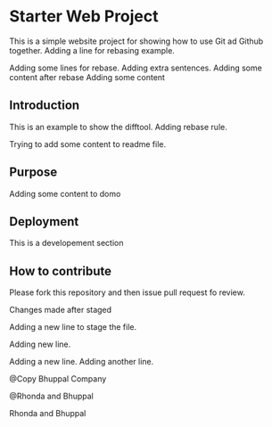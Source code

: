 # Starter Web Project

This is a simple website project for 
showing how to use Git ad Github together.
Adding a line for rebasing example.

Adding some lines for rebase. Adding extra sentences.
Adding some content after rebase
Adding some content
## Introduction

This is an example to show the difftool. Adding rebase rule.

Trying to add some content to readme file. 
## Purpose

Adding some content to domo

## Deployment

This is a developement section

## How to contribute

Please fork this repository and then issue pull request fo review. 

Changes made after staged


Adding a new line to stage the file.

Adding new line.

Adding a new line.
Adding another line.

@Copy Bhuppal Company

@Rhonda and Bhuppal

Rhonda and Bhuppal
